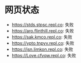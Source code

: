 # 网页状态
- https://stds.stpsc.repl.co: 失败
- https://aro.flinthill.repl.co: 失败
- https://sak.kmco.repl.co: 失败
- https://ypto.tnpyv.repl.co: 失败
- https://jsn.limkon.repl.co: 失败
- https://Love.cfvqw.repl.co: 失败

